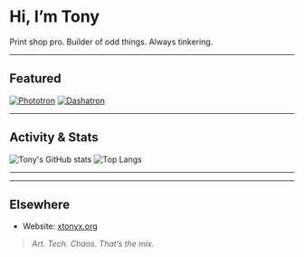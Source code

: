 # Hi, I’m Tony

Print shop pro. Builder of odd things. Always tinkering.

---

## Featured

[![Phototron](https://github-readme-stats.vercel.app/api/pin/?username=omgsideburns&repo=phototron&theme=tokyonight&cache_seconds=86400)](https://github.com/omgsideburns/phototron) 
[![Dashatron](https://github-readme-stats.vercel.app/api/pin/?username=omgsideburns&repo=dashatron&theme=tokyonight&cache_seconds=86400)](https://github.com/omgsideburns/dashatron)

---

## Activity & Stats

![Tony's GitHub stats](https://github-readme-stats.vercel.app/api?username=omgsideburns&show_icons=true&theme=tokyonight&hide_title=true&cache_seconds=86400) 
![Top Langs](https://github-readme-stats.vercel.app/api/top-langs/?username=omgsideburns&layout=compact&theme=tokyonight&cache_seconds=86400)

---
---

## Elsewhere

- Website: [xtonyx.org](https://xtonyx.org)

> _Art. Tech. Chaos. That’s the mix._
